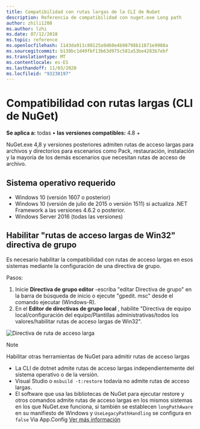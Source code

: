 ```yaml
---
title: Compatibilidad con rutas largas de la CLI de NuGet
description: Referencia de compatibilidad con nuget.exe Long path
author: zhili1208
ms.author: lzhi
ms.date: 07/12/2018
ms.topic: reference
ms.openlocfilehash: 1143da911c80125a9d60e4b98798b11871e9988a
ms.sourcegitcommit: b138bc1d49fbf13b63d975c581a53be4283b7ebf
ms.translationtype: MT
ms.contentlocale: es-ES
ms.lasthandoff: 11/03/2020
ms.locfileid: "93238197"
---
```

# <a name="long-path-support-nuget-cli"></a>Compatibilidad con rutas largas (CLI de NuGet)

**Se aplica a:** todas &bullet; **las versiones compatibles:** 4.8 +

NuGet.exe 4,8 y versiones posteriores admiten rutas de acceso largas para archivos y directorios para escenarios como Pack, restauración, instalación y la mayoría de los demás escenarios que necesitan rutas de acceso de archivo.

## <a name="required-operating-system"></a>Sistema operativo requerido

-   Windows 10 (versión 1607 o posterior)
-   Windows 10 (versión de julio de 2015 o versión 1511) si actualiza .NET Framework a las versiones 4.6.2 o posterior.
-   Windows Server 2016 (todas las versiones)

## <a name="enable-win32-long-paths-group-policy"></a>Habilitar "rutas de acceso largas de Win32" directiva de grupo

Es necesario habilitar la compatibilidad con rutas de acceso largas en esos sistemas mediante la configuración de una directiva de grupo.

Pasos:
1. Inicie **Directiva de grupo editor** -escriba "editar Directiva de grupo" en la barra de búsqueda de inicio o ejecute "gpedit. msc" desde el comando ejecutar (Windows-R).
2. En el **Editor de directivas de grupo local** , habilite "Directiva de equipo local/configuración del equipo/Plantillas administrativas/todos los valores/habilitar rutas de acceso largas de Win32".

![Directiva de ruta de acceso larga](media/LongPathPolicy.png)


> [!Note]
> Habilitar otras herramientas de NuGet para admitir rutas de acceso largas
>
> -   La CLI de dotnet admite rutas de acceso largas independientemente del sistema operativo o de la versión.
> -   Visual Studio o `msbuild -t:restore` todavía no admite rutas de acceso largas.
> -   El software que usa las bibliotecas de NuGet para ejecutar restore y otros comandos admite rutas de acceso largas en los mismos sistemas en los que NuGet.exe funciona, si también se establecen `longPathAware` en su manifiesto de Windows y `UseLegacyPathHandling` se configura en `false` Via App.Config [Ver más información](/archive/blogs/jeremykuhne/net-4-6-2-and-long-paths-on-windows-10)